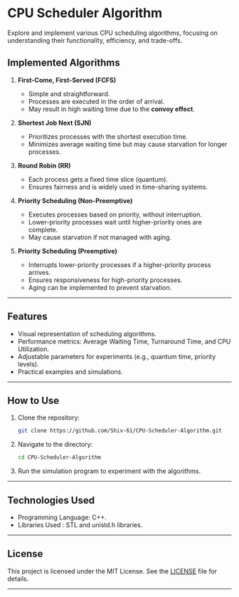 
# CPU Scheduler Algorithm

Explore and implement various CPU scheduling algorithms, focusing on understanding their functionality, efficiency, and trade-offs.

## **Implemented Algorithms**

1. **First-Come, First-Served (FCFS)**  
   - Simple and straightforward.  
   - Processes are executed in the order of arrival.  
   - May result in high waiting time due to the **convoy effect**.

2. **Shortest Job Next (SJN)**  
   - Prioritizes processes with the shortest execution time.  
   - Minimizes average waiting time but may cause starvation for longer processes.
 
3. **Round Robin (RR)**  
   - Each process gets a fixed time slice (quantum).  
   - Ensures fairness and is widely used in time-sharing systems.

4. **Priority Scheduling (Non-Preemptive)**  
   - Executes processes based on priority, without interruption.  
   - Lower-priority processes wait until higher-priority ones are complete.  
   - May cause starvation if not managed with aging.

5. **Priority Scheduling (Preemptive)**  
   - Interrupts lower-priority processes if a higher-priority process arrives.  
   - Ensures responsiveness for high-priority processes.  
   - Aging can be implemented to prevent starvation.

---

## **Features**

- Visual representation of scheduling algorithms.
- Performance metrics: Average Waiting Time, Turnaround Time, and CPU Utilization.
- Adjustable parameters for experiments (e.g., quantum time, priority levels).
- Practical examples and simulations.

---

## **How to Use**

1. Clone the repository:  
   ```bash
   git clone https://github.com/Shiv-61/CPU-Scheduler-Algorithm.git
   ```

2. Navigate to the directory:  
   ```bash
   cd CPU-Scheduler-Algorithm
   ```

3. Run the simulation program to experiment with the algorithms.

---

## **Technologies Used**

- Programming Language: C++.
- Libraries Used : STL and unistd.h libraries.

---

## **License**

This project is licensed under the MIT License. See the [LICENSE](LICENSE) file for details.

---
